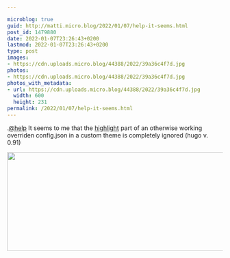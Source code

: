 ```yaml
---

microblog: true
guid: http://matti.micro.blog/2022/01/07/help-it-seems.html
post_id: 1479880
date: 2022-01-07T23:26:43+0200
lastmod: 2022-01-07T23:26:43+0200
type: post
images:
- https://cdn.uploads.micro.blog/44388/2022/39a36c4f7d.jpg
photos:
- https://cdn.uploads.micro.blog/44388/2022/39a36c4f7d.jpg
photos_with_metadata:
- url: https://cdn.uploads.micro.blog/44388/2022/39a36c4f7d.jpg
  width: 600
  height: 231
permalink: /2022/01/07/help-it-seems.html
---
```

.[@help](https://micro.blog/help) It seems to me that the [highlight](https://gohugo.io/getting-started/configuration-markup#highlight) part of an otherwise working overriden config.json in a custom theme is completely ignored (hugo v. 0.91)

<img src="uploads/2022/39a36c4f7d.jpg" width="600" height="231" alt="" />
